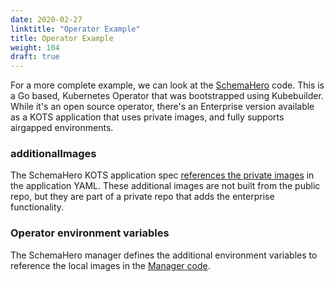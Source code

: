 ```yaml
---
date: 2020-02-27
linktitle: "Operator Example"
title: Operator Example
weight: 104
draft: true
---
```


For a more complete example, we can look at the [SchemaHero](http://github.com/schemahero/schemahero) code. 
This is a Go based, Kubernetes Operator that was bootstrapped using Kubebuilder. 
While it's an open source operator, there's an Enterprise version available as a KOTS application that uses private images, and fully supports airgapped environments.

### additionalImages
The SchemaHero KOTS application spec [references the private images](https://github.com/schemahero/schemahero/tree/master/kots) in the application YAML. 
These additional images are not built from the public repo, but they are part of a private repo that adds the enterprise functionality.

### Operator environment variables
The SchemaHero manager defines the additional environment variables to reference the local images in the [Manager code](https://github.com/schemahero/schemahero/blob/1786b1486b154dfb10b3887b471be71624087e3a/pkg/installer/manager.go#L190-L199).

